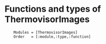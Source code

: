 # Functions and types of ThermovisorImages

```@autodocs
    Modules = [ThermovisorImages]
    Order   = [:module,:type,:function]
```